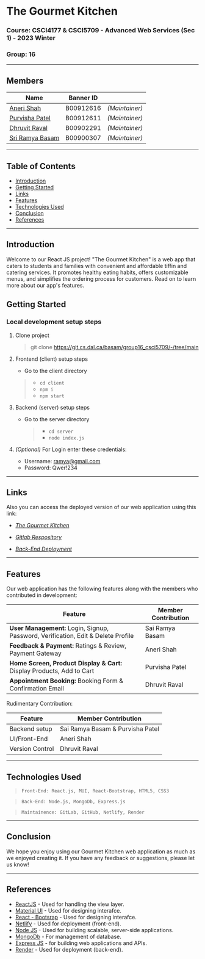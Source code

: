 # **The Gourmet Kitchen**

### **Course:** CSCI4177 & CSCI5709 - Advanced Web Services (Sec 1) - 2023 Winter
### **Group:** 16
--- 

## **Members**
| Name | Banner ID |  |
| ----------- | ----------- | ----------- |
| [Aneri Shah](an235252@dal.ca) | B00912616 | *(Maintainer)* |
| [Purvisha Patel](pr542178@dal.ca) | B00912611 | *(Maintainer)* |
| [Dhruvit Raval](dh343307@dal.ca) | B00902291 | *(Maintainer)* |
| [Sri Ramya Basam](sr881461@dal.ca) | B00900307 | *(Maintainer)* |

---
## Table of Contents
- [Introduction](#introduction)
- [Getting Started](#getting-started)
- [Links](#links)
- [Features](#features)
- [Technologies Used](#technologies-used)
- [Conclusion](#conclusion)
- [References](#references)

---
## **Introduction**

Welcome to our React JS project! "The Gourmet Kitchen" is a web app that caters to students and families with convenient and affordable tiffin and catering services. It promotes healthy eating habits, offers customizable menus, and simplifies the ordering process for customers. Read on to learn more about our app's features.

## **Getting Started**

### Local development setup steps

1. Clone project
   > git clone https://git.cs.dal.ca/basam/group16_csci5709/-/tree/main

2. Frontend (client) setup steps
    - Go to the client directory
    >- `cd client`
    >- `npm i`
    >- `npm start`


3. Backend (server) setup steps
    - Go to the server directory
        >- `cd server`
        >- `node index.js`

4. *(Optional)* For Login enter these credentials:

    - Username: ramya@gmail.com
    - Password: Qwer!234

---

## **Links**

Also you can access the deployed version of our web application using this link: 

- *[The Gourmet Kitchen](https://deft-cupcake-92e3bf.netlify.app)*

- *[Gitlab Respository](https://git.cs.dal.ca/avshah/csci5193_technology_innovation_group3/-/tree/development)*

- *[Back-End Deployment](https://www.youtube.com/watch?v=LmDaDbqvCJg)*

---

## **Features**

Our web application has the following features along with the members who contributed in development:

| Feature | Member Contribution |
| ----------- | ----------- |
| **User Management:** Login, Signup, Password, Verification, Edit & Delete Profile | Sai Ramya Basam |
| **Feedback & Payment:** Ratings & Review, Payment Gateway | Aneri Shah |
| **Home Screen, Product Display & Cart:** Display Products, Add to Cart | Purvisha Patel |
| **Appointment Booking:** Booking Form & Confirmation Email | Dhruvit Raval |

Rudimentary Contribution:

| Feature | Member Contribution |
| ----------- | ----------- |
| Backend setup | Sai Ramya Basam  & Purvisha Patel |
| UI/Front-End | Aneri Shah |
| Version Control | Dhruvit Raval |

---

## **Technologies Used**

> `Front-End: React.js, MUI, React-Bootstrap, HTML5, CSS3`

> `Back-End: Node.js, MongoDb, Express.js`

> `Maintainence: GitLab, GitHub, Netlify, Render`

---

## Conclusion

We hope you enjoy using our Gourmet Kitchen web application as much as we enjoyed creating it. If you have any feedback or suggestions, please let us know!

---

## References

* [ReactJS](https://reactjs.org/) - Used for handling the view layer.
* [Material UI](https://mui.com/) - Used for designing interafce.
* [React - Bootsrap](https://react-bootstrap.netlify.app/) - Used for designing interafce.
* [Netlify](https://www.netlify.com/) - Used for deployment (front-end).
* [Node JS](https://nodejs.org/en) - Used for building scalable, server-side applications.
* [MongoDb](https://www.mongodb.com/) - For management of database.
* [Express JS](https://expressjs.com/) - for building web applications and APIs.
* [Render](https://render.com/) - Used for deployment (back-end).


